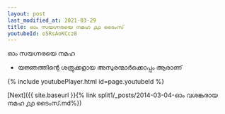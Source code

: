 ```yaml
---
layout: post
last_modified_at: 2021-03-29
title: ഓം സയഗ്നരയെ നമഹ ൧൧ ടൈംസ്
youtubeId: o5RsAoKCcz8
---
```

 
 
 ഓം സയഗ്നരയെ നമഹ 
 
 -  യജ്ഞത്തിന്റെ ശത്രുക്കളായ അസുരന്മാർക്കൊപ്പം ആരാണ് 
 
  
 
  
 
 
 
 
 
 


{% include youtubePlayer.html id=page.youtubeId %}
 
[Next]({{ site.baseurl }}{% link  split1/_posts/2014-03-04-ഓം വശങ്കരായ നമഹ ൧൧ ടൈംസ്.md%})
 

